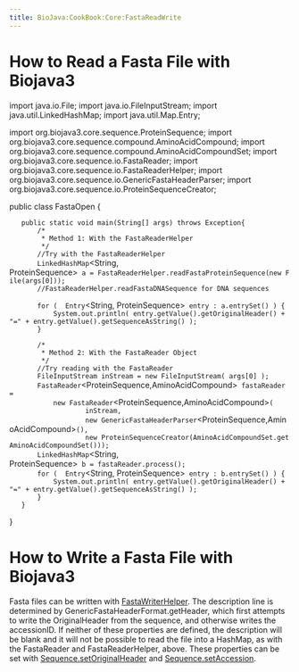 ```yaml
---
title: BioJava:CookBook:Core:FastaReadWrite
---
```


How to Read a Fasta File with Biojava3
======================================

<java> import java.io.File; import java.io.FileInputStream; import
java.util.LinkedHashMap; import java.util.Map.Entry;

import org.biojava3.core.sequence.ProteinSequence; import
org.biojava3.core.sequence.compound.AminoAcidCompound; import
org.biojava3.core.sequence.compound.AminoAcidCompoundSet; import
org.biojava3.core.sequence.io.FastaReader; import
org.biojava3.core.sequence.io.FastaReaderHelper; import
org.biojava3.core.sequence.io.GenericFastaHeaderParser; import
org.biojava3.core.sequence.io.ProteinSequenceCreator;

public class FastaOpen {

`   public static void main(String[] args) throws Exception{`  
`       /*`  
`        * Method 1: With the FastaReaderHelper`  
`        */`  
`       //Try with the FastaReaderHelper`  
`       LinkedHashMap`<String, ProteinSequence>` a = FastaReaderHelper.readFastaProteinSequence(new File(args[0]));`  
`       //FastaReaderHelper.readFastaDNASequence for DNA sequences`  
`       `  
`       for (  Entry`<String, ProteinSequence>` entry : a.entrySet() ) {`  
`           System.out.println( entry.getValue().getOriginalHeader() + "=" + entry.getValue().getSequenceAsString() );`  
`       }`  
`       `  
`       /*`  
`        * Method 2: With the FastaReader Object `  
`        */     `  
`       //Try reading with the FastaReader`  
`       FileInputStream inStream = new FileInputStream( args[0] );`  
`       FastaReader`<ProteinSequence,AminoAcidCompound>` fastaReader = `  
`           new FastaReader`<ProteinSequence,AminoAcidCompound>`(`  
`                   inStream, `  
`                   new GenericFastaHeaderParser`<ProteinSequence,AminoAcidCompound>`(), `  
`                   new ProteinSequenceCreator(AminoAcidCompoundSet.getAminoAcidCompoundSet()));`  
`       LinkedHashMap`<String, ProteinSequence>` b = fastaReader.process();`  
`       for (  Entry`<String, ProteinSequence>` entry : b.entrySet() ) {`  
`           System.out.println( entry.getValue().getOriginalHeader() + "=" + entry.getValue().getSequenceAsString() );`  
`       }`  
`   }`

}

</java>

How to Write a Fasta File with Biojava3
=======================================

Fasta files can be written with
[FastaWriterHelper](http://www.biojava.org/docs/api/org/biojava3/core/sequence/io/FastaWriterHelper.html).
The description line is determined by
GenericFastaHeaderFormat.getHeader, which first attempts to write the
OriginalHeader from the sequence, and otherwise writes the accessionID.
If neither of these properties are defined, the description will be
blank and it will not be possible to read the file into a HashMap, as
with the FastaReader and FastaReaderHelper, above. These properties can
be set with
[Sequence.setOriginalHeader](http://www.biojava.org/docs/api/org/biojava3/core/sequence/template/AbstractSequence.html#setOriginalHeader(java.lang.String))
and
[Sequence.setAccession](http://www.biojava.org/docs/api/org/biojava3/core/sequence/template/AbstractSequence.html#setAccession(org.biojava3.core.sequence.AccessionID)).

